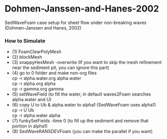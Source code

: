 # Dohmen-Janssen-and-Hanes-2002
SedWaveFoam case setup for sheet flow under non-breaking waves (Dohmen-Janssen and Hanes, 2002)

### How to Simulate
* (1) FoamClearPolyMesh
* (2) blockMesh
* (3) snappyHexMesh -overwrite (If you want to skip the mesh refinement near the sediment pit, you can ignore this part)
* (4) go to 0 folder and make non-org files <br />
cp -r alpha.water.org alpha.water <br />
cp -r alpha.org alpha <br />
cp -r gamma.org gamma <br />
* (5) setWaveField (to fill the water, in default waves2Foam searches alpha.water and U)
* (6) copy U to Ub & alpha.water to alpha1 (SedWaveFoam uses alpha1) <br />
cp -r U Ub <br />
cp -r alpha.water alpha <br />
* (7) funkySetFields -time 0 (to fill up the sediment and remove that portion in alpha1)
* (8) SedWaveRANSDEVFoam (you can make the parallel if you want)
